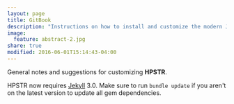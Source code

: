 ```yaml
---
layout: page
title: GitBook
description: "Instructions on how to install and customize the modern Jekyll theme HPSTR."
image:
  feature: abstract-2.jpg
share: true
modified: 2016-06-01T15:14:43-04:00
---
```


General notes and suggestions for customizing **HPSTR**.

HPSTR now requires [Jekyll](http://jekyllrb.com/) 3.0. Make sure to run `bundle update` if you aren't on the latest version to update all gem dependencies.
